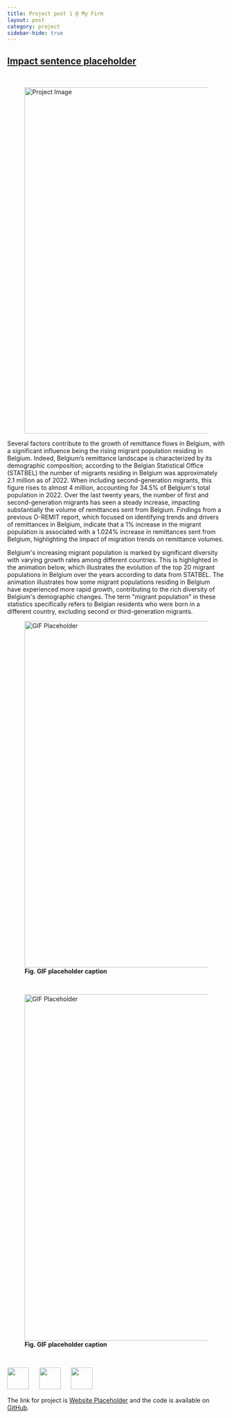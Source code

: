 ```yaml
---
title: Project post 1 @ My Firm
layout: post
category: project
sidebar-hide: true
---
```


## [Impact sentence placeholder](#)

<br>

<figure>
	<img src="{{ 'assets/images/image-placeholder.jpg' | relative_url }}" alt="Project Image"  width="800" />
</figure>

<p class=styled-text> Several factors contribute to the growth of remittance flows in Belgium, with a significant influence being the rising migrant population residing in Belgium. Indeed, Belgium’s remittance landscape is characterized by its demographic composition; according to the Belgian Statistical Office (STATBEL) the number of migrants residing in Belgium was approximately 2.1 million as of 2022. When including second-generation migrants, this figure rises to almost 4 million, accounting for 34.5% of Belgium's total population in 2022. Over the last twenty years, the number of first and second-generation migrants has seen a steady increase, impacting substantially the volume of remittances sent from Belgium. Findings from a previous O-REMIT report, which focused on identifying trends and drivers of remittances in Belgium, indicate that a 1% increase in the migrant population is associated with a 1.024% increase in remittances sent from Belgium, highlighting the impact of migration trends on remittance volumes.</p>

Belgium's increasing migrant population is marked by significant diversity with varying growth rates among different countries. This is highlighted in the animation below, which illustrates the evolution of the top 20 migrant populations in Belgium over the years according to data from STATBEL. The animation illustrates how some migrant populations residing in Belgium have experienced more rapid growth, contributing to the rich diversity of Belgium's demographic changes. The term "migrant population" in these statistics specifically refers to Belgian residents who were born in a different country, excluding second or third-generation migrants.

<figure>
	<img src="https://media.giphy.com/media/l0ExdMHUDKteztyfe/giphy.gif" alt="GIF Placeholder"  width="800" />
	<figcaption><b>Fig. GIF placeholder caption</b></figcaption>
</figure>

<br>

<figure>
	<img src="https://media.giphy.com/media/l41lFw057lAJQMwg0/giphy.gif" alt="GIF Placeholder"  width="800" />
	<figcaption><b>Fig. GIF placeholder caption</b></figcaption>
</figure>

<br>

<p float="left">
  <img src="https://raw.githubusercontent.com/FortAwesome/Font-Awesome/6.x/svgs/brands/github.svg" width="50" height="50">
  &nbsp;&nbsp;&nbsp;&nbsp;
  <img src="https://raw.githubusercontent.com/FortAwesome/Font-Awesome/6.x/svgs/solid/earth-europe.svg" width="50" height="50">
  &nbsp;&nbsp;&nbsp;&nbsp;
  <img src="https://raw.githubusercontent.com/FortAwesome/Font-Awesome/6.x/svgs/brands/js.svg" width="50" height="50">
</p>

The link for project is [Website Placeholder](#) and the code is available on [GitHub](#).
